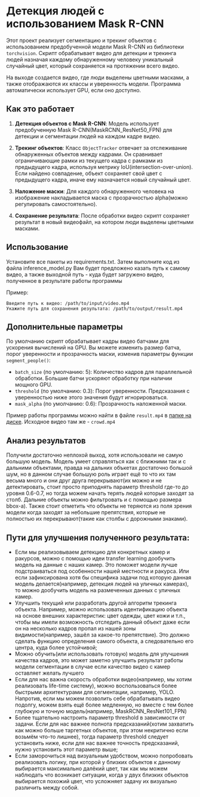 # Детекция людей с использованием Mask R-CNN

Этот проект реализует сегментацию и трекинг объектов с использованием предобученной модели Mask R-CNN из библиотеки `torchvision`. Скрипт обрабатывает видео для детекции и трекинга людей назначая каждому обнаруженному человеку уникальный случайный цвет, который сохраняется на протяжении всего видео.

На выходе создается видео, где люди выделены цветными масками, а также отображаются их классы и уверенность модели. Программа автоматически использует GPU, если оно доступно.

## Как это работает

1. **Детекция объектов с Mask R-CNN**: Модель использует предобученную Mask R-CNN(MaskRCNN_ResNet50_FPN) для детекции и сегментации людей на каждом кадре видео. 

2. **Трекинг объектов**: Класс `ObjectTracker` отвечает за отслеживание обнаруженных объектов между кадрами. Он сравнивает ограничивающие рамки из текущего кадра с рамками из предыдущего кадра, используя метрику IoU(intersection-over-union). Если найдено совпадение, объект сохраняет свой цвет с предыдущего кадра, иначе ему назначается новый случайный цвет.

3. **Наложение маски**: Для каждого обнаруженного человека на изображение накладывается маска с прозрачностью alpha(можно регулировать самостоятельно).

4. **Сохранение результата**: После обработки видео скрипт сохраняет результат в новый видеофайл, на котором люди выделены цветными масками.

## Использование

Установите все пакеты из requirements.txt. Затем выполните код из файла inference_model.py
Вам будет предложено казать путь к самому видео, а также выходной путь - куда будет загружено видео, полученное в результате работы программы

Пример:

```
Введите путь к видео: /path/to/input/video.mp4
Укажите путь для сохранения результата: /path/to/output/result.mp4
```

## Дополнительные параметры

По умолчанию скрипт обрабатывает кадры видео батчами для ускорения вычислений на GPU. Вы можете изменить размер батча, порог уверенности и прозрачность маски, изменив параметры функции `segment_people()`:

- `batch_size` (по умолчанию: 5): Количество кадров для параллельной обработки. Большие батчи ускоряют обработку при наличии мощного GPU.
- `threshold` (по умолчанию: 0.3): Порог уверенности. Предсказания с уверенностью ниже этого значения будут игнорироваться.
- `mask_alpha` (по умолчанию: 0.6): Прозрачность наложенной маски.

Пример работы программы можно найти в файле `result.mp4` в [папке на диске](https://disk.yandex.ru/d/D8-jHsDDm7nevw).
Исходное видео там же - `crowd.mp4`

## Анализ результатов

Получили достаточно неплохой выход, хотя использовали не самую большую модель. Модель умеет справляться как с ближними так и с дальними объектами, правда на дальних объкетах достаточно большой шум, но в данном случае большую роль играет ещё то что их там весьма много и они друг друга перекрывают(их можно и не детектировать, стоит просто приподнять параметр threshold где-то до уровня 0.6-0.7, но тогда можем начать терять людей которые заходят за столб. Дальние объекты можно фильтровать и с помощью размера bbox-а). Также стоит отметить что объекты не теряются из поля зрения модели когда заходят за небольшие препятствия, которые не полностью их перекрывают(такие как столбы с дорожными знаками).

## Пути для улучшения полученного результата:
   
   - Если мы реализовываем детекцию для конкретных камер и ракурсов, можно с помощью идеи transfer learning дообучить модель на данные с наших камер. Это поможет модели лучше подстраиваться под особенности нашей местности и ракурса. Или если зафиксирована хотя бы специфика задачи под которую данная модель делается(например, детекция людей на уличных камерах), то можно дообучить модель на размеченных данных с уличных камер.
   - Улучшить текущий или разработать другой алгоритм трекинга объекта. Например, можно использовать идентификацию объекта на основе внешних характеристик: цвет одежды, цвет кожи и т.п., чтобы мы имели возможность отследить данный объект даже если он на несколько кадров пропал из нашей зоны видимости(например, зашёл за какое-то препятствие). Это должно сделать функцию определения самого объекта, а следовательно его центра, куда более устойчивой;
   - Можно обучить(или использовать готовую) модель для улучшения качества кадров, это может заметно улучшить результат работы модели сегментации в случае если качество видео с камер оставляет желать лучшего
   - Если для нас важна скорость обработки видео(например, мы хотим реализовать life-time систему), можно воспользоваться более быстрыми архитектурами для сегментации, например, YOLO. Напротив, если мы можем позволить себе обрабатывать видео подолгу, можем взять ещё более медленную, но вместе с тем более глубокую и точную модель(например, MaskRCNN_ResNet101_FPN)
   - Более тщательно настроить параметр threshold в зависимости от задачи. Если для нас важнее полнота предсказаний(хотим захватить как можно больше таргетных объектов, при этом некритично если возьмём что-то лишнее), тогда параметр threshold следует установить ниже, если для нас важнее точность предсказаний, нужно установить этот параметр выше;
   - Если заморочиться над визуальным удобством, можно попробовать реализовать логику, при которой у близких объектов к данному выбирается максимально далёкий цвет, так как мы можем наблюдать что возникает ситуации, когда у двух близких объектов выбирается похожий цвет, что усложняет задачу их визуально различить между собой.
